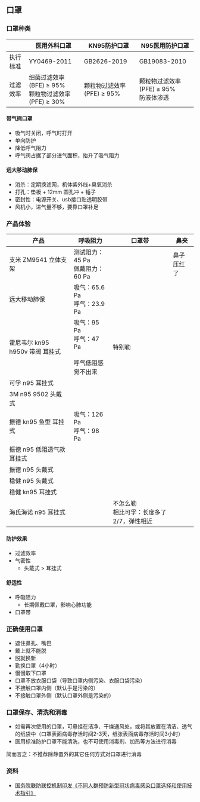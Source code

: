 ## 口罩

### 口罩种类

| | 医用外科口罩 | KN95防护口罩 | N95医用防护口罩 |
| --- | --- | --- | --- |
| 执行标准 | YY0469-2011 | GB2626-2019 | GB19083-2010 |
| 过滤效率 | 细菌过滤效率(BFE) ≥ 95%<br>颗粒物过滤效率(PFE) ≥ 30% | 颗粒物过滤效率(PFE) ≥ 95% | 颗粒物过滤效率(PFE) ≥ 95%<br>防液体渗透 |

#### 带气阀口罩

- 吸气时关闭，呼气时打开
- 单向防护
- 降低呼气阻力
- 呼气阀占据了部分进气面积，抬升了吸气阻力

#### 远大移动肺保

- 消杀：定期换滤网，机体紫外线+臭氧消杀
- 打孔：垫板 + 12mm 圆孔冲 + 锤子
- 密封性：电源开关、usb接口贴透明胶带
- 风机小，进气量不够，要靠口罩补足

### 产品体验

| 产品 | 呼吸阻力 | 口罩带 | 鼻夹 |
| --- | --- | --- | --- |
| 支米 ZM9541 立体支架 | 测试阻力：45 Pa<br>佩戴阻力：60 Pa | | 鼻子压红了 |
| 远大移动肺保 | 吸气：65.6 Pa<br>呼气：23.9 Pa | | |
| 霍尼韦尔 kn95 h950v 带阀 耳挂式 | 吸气：95 Pa<br>呼气：47 Pa<br><br>呼气低阻感觉不出来 | 特别勒 | | |
| 可孚 n95 耳挂式 | | | |
| 3M n95 9502 头戴式 | | | |
| 振德 kn95 鱼型 耳挂式 | 吸气：126 Pa<br>呼气：98 Pa | | |
| 振德 n95 低阻透气款 耳挂式 | | | |
| 振德 n95 头戴式 | | | |
| 稳健 n95 头戴式 | | | |
| 稳健 kn95 耳挂式 | | | |
| 海氏海诺 n95 耳挂式 | | 不怎么勒<br>相比可孚：长度多了2/7，弹性相近 | |

#### 防护效果

- 过滤效率
- 气密性
  - 头戴式 > 耳挂式

#### 舒适性

- 呼吸阻力
  - 长期佩戴口罩，影响心肺功能
- 口罩带

### 正确使用口罩

- 遮住鼻孔、嘴巴
- 戴上就不能脱
- 脱就换新
- 勤换口罩（4小时）
- 慢慢取下口罩
- 口罩不放衣服口袋（导致口罩内侧污染、衣服口袋污染）
- 不接触口罩内侧（默认手是污染的）
- 不接触口罩外侧（默认口罩外侧是污染的）

### 口罩保存、清洗和消毒

- 如需再次使用的口罩，可悬挂在洁净、干燥通风处，或将其放置在清洁、透气的纸袋中（口罩表面病毒存活时间2-3天，纸张表面病毒存活时间3小时）
- 医用标准防护口罩不能清洗，也不可使用消毒剂、加热等方法进行消毒

简而言之：不推荐除静置外的其它任何方式对口罩进行消毒

### 资料

- [国务院联防联控机制印发《不同人群预防新型冠状病毒感染口罩选择和使用技术指引》](http://www.gov.cn/xinwen/2020-02/05/content_5474774.htm)
